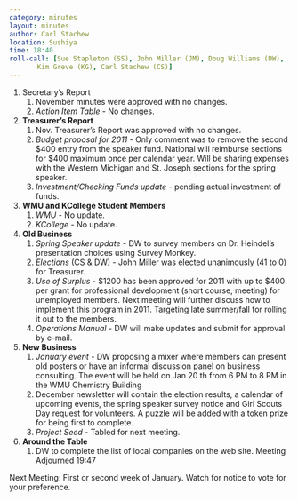 ```yaml
---
category: minutes
layout: minutes
author: Carl Stachew
location: Sushiya
time: 18:40
roll-call: [Sue Stapleton (SS), John Miller (JM), Doug Williams (DW),
	   Kim Greve (KG), Carl Stachew (CS)]
---
```


1. Secretary’s Report
   1. November minutes were approved with no changes.
   2. *Action Item Table* - No changes.
2. **Treasurer’s Report**
   1. Nov. Treasurer’s Report was approved with no changes.
   2. *Budget proposal for 2011* - Only comment was to remove the second $400 entry from the speaker fund. National will reimburse sections for $400 maximum once per calendar year. Will be sharing expenses with the Western Michigan and St. Joseph sections for the spring speaker.
   3. *Investment/Checking Funds update* - pending actual investment of funds.
3. **WMU and KCollege Student Members**
   1. *WMU* - No update.
   2. *KCollege* - No update.
4. **Old Business**
   1. *Spring Speaker update* - DW to survey members on Dr. Heindel’s presentation choices using Survey Monkey.
   2. *Elections* (CS & DW) - John Miller was elected unanimously (41 to 0) for Treasurer.
   3. *Use of Surplus* - $1200 has been approved for 2011 with up to $400 per grant for professional development (short course, meeting) for unemployed members. Next meeting will further discuss how to implement this program in 2011. Targeting late summer/fall for rolling it out to the members.
   4. *Operations Manual* - DW will make updates and submit for approval by e-mail.
5. **New Business**
   1. *January event* - DW proposing a mixer where members can present old posters or have an informal discussion panel on business consulting. The event will be held on Jan 20 th from 6 PM to 8 PM in the WMU Chemistry Building
   2. December newsletter will contain the election results, a calendar of upcoming events, the spring speaker survey notice and Girl Scouts Day request for volunteers. A puzzle will be added with a token prize for being first to complete.
   3. *Project Seed* - Tabled for next meeting.
6. **Around the Table**
   1. DW to complete the list of local companies on the web site. Meeting Adjourned 19:47

Next Meeting: First or second week of January. Watch for notice to vote for your
preference.
